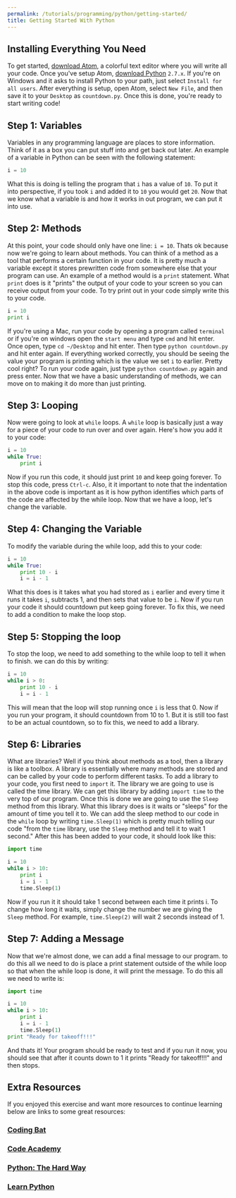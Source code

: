 ```yaml
---
permalink: /tutorials/programming/python/getting-started/
title: Getting Started With Python
---
```


## Installing Everything You Need

To get started, [download Atom,](https://atom.io) a colorful text editor where you
will write all your code. Once you've setup Atom,
[download Python](https://www.python.org/downloads/) `2.7.x`. If you're on Windows
and it asks to install Python to your path, just select `Install for all users`.
After everything is setup, open Atom, select `New File`, and then save it to your
`Desktop` as `countdown.py`. Once this is done, you're ready to start writing code!

## Step 1: Variables

Variables in any programming language are places to store information. Think of it as
a box you can put stuff into and get back out later. An example of a variable in
Python can be seen with the following statement:

```python
i = 10
```

What this is doing is telling the program that `i` has a value of `10`. To put it
into perspective, if you took `i` and added it to `10` you would get `20`. Now that
we know what a variable is and how it works in out program, we can put it into use.

## Step 2: Methods

At this point, your code should only have one line:
`i = 10`.
Thats ok because now we're going to learn about methods. You can think of a method as
a tool that performs a certain function in your code. It is pretty much a variable
except it stores prewritten code from somewhere else that your program can use. An
example of a method would is a `print` statement. What `print` does is it "prints"
the output of your code to your screen so you can receive output from your code. To
try print out in your code simply write this to your code.

```python
i = 10
print i
```

If you're using a Mac, run your code by opening a program called `terminal` or if
you're on windows open the `start menu` and type `cmd` and hit enter. Once open, type
`cd ~/Desktop` and hit enter. Then type `python countdown.py` and hit enter again. If
everything worked correctly, you should be seeing the value your program is printing
which is the value we set `i` to earlier. Pretty cool right? To run your code again,
just type `python countdown.py` again and press enter. Now that we have a basic
understanding of methods, we can move on to making it do more than just printing.

## Step 3: Looping

Now were going to look at `while` loops. A `while` loop is basically just a way for a
piece of your code to run over and over again. Here's how you add it to your code:

```python
i = 10
while True:
    print i
```

Now if you run this code, it should just print `10` and keep going forever. To stop
this code, press `Ctrl-c`. Also, it it important to note that the indentation in the
above code is important as it is how python identifies which parts of the code are
affected by the while loop. Now that we have a loop, let's change the variable.

## Step 4: Changing the Variable

To modify the variable during the while loop, add this to your code:

```python
i = 10
while True:
    print 10 - i
    i = i - 1
```

What this does is it takes what you had stored as `i` earlier and every time it runs
it takes `i`, subtracts 1, and then sets that value to be `i`. Now if you run your
code it should countdown put keep going forever. To fix this, we need to add a
condition to make the loop stop.

## Step 5: Stopping the loop

To stop the loop, we need to add something to the while loop to tell it when to
finish. we can do this by writing:

```python
i = 10
while i > 0:
    print 10 - i
    i = i - 1
```

This will mean that the loop will stop running once `i` is less that 0. Now if you
run your program, it should countdown from 10 to 1. But it is still too fast to be an
actual countdown, so to fix this, we need to add a library.

## Step 6: Libraries

What are libraries? Well if you think about methods as a tool, then a library is like
a toolbox. A library is essentially where many methods are stored and can be called
by your code to perform different tasks. To add a library to your code, you first
need to `import` it. The library we are going to use is called the time library. We
can get this library by adding `import time` to the very top of our program. Once
this is done we are going to use the `Sleep` method from this library. What this
library does is it waits or "sleeps" for the amount of time you tell it to. We can
add the sleep method to our code in the `while` loop by writing `time.Sleep(1)` which
is pretty much telling our code "from the `time` library, use the `Sleep` method and
tell it to wait 1 second." After this has been added to your code, it should look
like this:

```python
import time

i = 10
while i > 10:
    print i
    i = i - 1
    time.Sleep(1)
```

Now if you run it it should take 1 second between each time it prints i. To change
how long it waits, simply change the number we are giving the `Sleep` method. For
example, `time.Sleep(2)` will wait 2 seconds instead of 1.

## Step 7: Adding a Message

Now that we're almost done, we can add a final message to our program. to do this all
we need to do is place a print statement outside of the while loop so that when the
while loop is done, it will print the message. To do this all we need to write is:

```python
import time

i = 10
while i > 10:
    print i
    i = i - 1
    time.Sleep(1)
print "Ready for takeoff!!!"
```

And thats it! Your program should be ready to test and if you run it now, you should
see that after it counts down to 1 it prints "Ready for takeoff!!!" and then stops.

## Extra Resources

If you enjoyed this exercise and want more resources to continue learning below are
links to some great resources:

### [Coding Bat](http://codingbat.com/python)

### [Code Academy](https://www.codecademy.com)

### [Python: The Hard Way](https://learnpythonthehardway.org/book)

### [Learn Python](http://www.learnpython.org)
